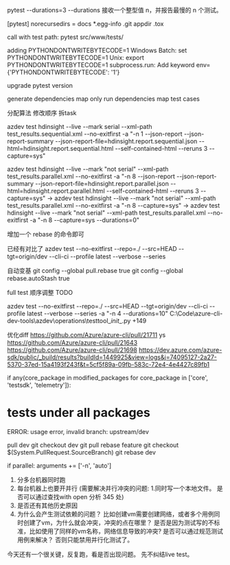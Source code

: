 pytest --durations=3 --durations 接收一个整型值 n，并报告最慢的 n 个测试。

[pytest]
norecursedirs = docs *.egg-info .git appdir .tox

call with test path: pytest src/www/tests/

adding PYTHONDONTWRITEBYTECODE=1
Windows Batch: set PYTHONDONTWRITEBYTECODE=1
Unix: export PYTHONDONTWRITEBYTECODE=1
subprocess.run: Add keyword env={'PYTHONDONTWRITEBYTECODE': '1'}

upgrade pytest version

generate dependencies map
only run dependencies map test cases

分配算法
修改顺序
拆task

azdev test hdinsight --live --mark serial --xml-path test_results.sequential.xml --no-exitfirst -a "-n 1 --json-report --json-report-summary --json-report-file=hdinsight.report.sequential.json --html=hdinsight.report.sequential.html --self-contained-html --reruns 3 --capture=sys"

azdev test hdinsight --live --mark "not serial" --xml-path test_results.parallel.xml --no-exitfirst -a "-n 8 --json-report --json-report-summary --json-report-file=hdinsight.report.parallel.json --html=hdinsight.report.parallel.html --self-contained-html --reruns 3 --capture=sys"
->
azdev test hdinsight --live --mark "not serial" --xml-path test_results.parallel.xml --no-exitfirst -a "-n 8 --capture=sys"
->
azdev test hdinsight --live --mark "not serial" --xml-path test_results.parallel.xml --no-exitfirst -a "-n 8 --capture=sys --durations=0"

增加一个 rebase 的命令即可

已经有对比了
azdev test --no-exitfirst --repo=./ --src=HEAD --tgt=origin/dev --cli-ci --profile latest --verbose --series

自动变基
git config --global pull.rebase true
git config --global rebase.autoStash true

full test 顺序调整 TODO

azdev test --no-exitfirst --repo=./ --src=HEAD --tgt=origin/dev --cli-ci --profile latest --verbose --series -a "-n 4 --durations=10"
C:\Code\azure-cli-dev-tools\azdev\operations\testtool\__init__.py +149

优化diff
https://github.com/Azure/azure-cli/pull/21711 ys
https://github.com/Azure/azure-cli/pull/21643 
https://github.com/Azure/azure-cli/pull/21698
https://dev.azure.com/azure-sdk/public/_build/results?buildId=1449925&view=logs&j=74095127-2a27-5370-37ed-15a4193f243f&t=5cf5f89a-09fb-583c-72e4-4e4427c89fb1

if any(core_package in modified_packages for core_package in ['core', 'testsdk', 'telemetry']):
# tests under all packages    

ERROR: usage error, invalid branch: upstream/dev

pull dev
git checkout dev
git pull
rebase feature 
git checkout $(System.PullRequest.SourceBranch)
git rebase dev

if parallel:
    arguments += ['-n', 'auto']

1. 分多台机器同时跑
2. 每台机器上也要开并行 (需要解决并行冲突的问题: 1.同时写一个本地文件。 是否可以通过查找with open 分析 345 处)
3. 是否还有其他历史原因
4. 为什么会产生测试依赖的问题？ 比如创建vm需要创建网络，或者多个用例同时创建了vm，为什么就会冲突，冲突的点在哪里？
   是否是因为测试写的不标准，比如使用了同样的vm名称，网络信息导致的冲突? 是否可以通过规范测试用例来解决？
   否则只能禁用并行化测试了。

今天还有一个很关键，反复跑，看是否出现问题。
先不纠结live test。